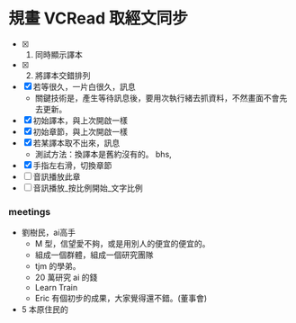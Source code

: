 # 規畫 VCRead 取經文同步

- [x] 1. 同時顯示譯本
- [x] 2. 將譯本交錯排列
- [x] 若等很久，一片白很久，訊息
  - 關鍵技術是，產生等待訊息後，要用次執行緒去抓資料，不然畫面不會先去更新。
- [x] 初始譯本，與上次開啟一樣
- [x] 初始章節，與上次開啟一樣
- [x] 若某譯本取不出來，訊息
  - 測試方法：換譯本是舊約沒有的。 bhs, 
- [x] 手指左右滑，切換章節
- [ ] 音訊播放此章
- [ ] 音訊播放_按比例開始_文字比例

### meetings
- 劉樹民，ai高手
  - M 型，信望愛不夠，或是用別人的便宜的便宜的。
  - 組成一個群體，組成一個研究團隊
  - tjm 的學弟。
  - 20 萬研究 ai 的錢
  - Learn Train
  - Eric 有個初步的成果，大家覺得還不錯。(董事會)
- 5 本原住民的